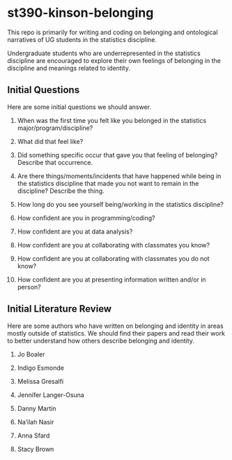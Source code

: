 # st390-kinson-belonging

This repo is primarily for writing and coding on belonging and ontological narratives of UG students in the statistics discipline.

Undergraduate students who are underrepresented in the statistics discipline are encouraged to explore their own feelings of belonging in the discipline and meanings related to identity.

## Initial Questions

Here are some initial questions we should answer.

1. When was the first time you felt like you belonged in the statistics major/program/discipline?

2. What did that feel like?

3. Did something specific occur that gave you that feeling of belonging? Describe that occurrence.

4. Are there things/moments/incidents that have happened while being in the statistics discipline that made you not want to remain in the discipline? Describe the thing.

5. How long do you see yourself being/working in the statistics discipline?

6. How confident are you in programming/coding?

7. How confident are you at data analysis?

8. How confident are you at collaborating with classmates you know?

9. How confident are you at collaborating with classmates you do not know?

10. How confident are you at presenting information written and/or in person?

## Initial Literature Review

Here are some authors who have written on belonging and identity in areas mostly outside of statistics. We should find their papers and read their work to better understand how others describe belonging and identity.

1. Jo Boaler

2. Indigo Esmonde

3. Melissa Gresalfi

4. Jennifer Langer-Osuna

5. Danny Martin

6. Na’ilah Nasir

7. Anna Sfard

8. Stacy Brown

